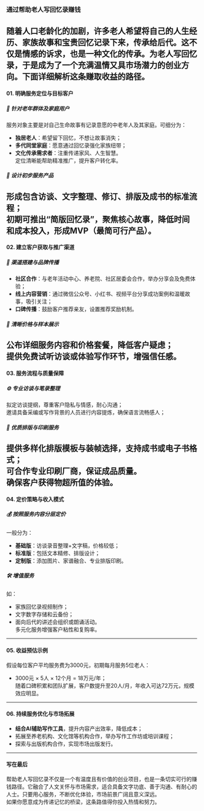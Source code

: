 ### 通过帮助老人写回忆录赚钱  
随着人口老龄化的加剧，许多老人希望将自己的人生经历、家族故事和宝贵回忆记录下来，传承给后代。这不仅是情感的诉求，也是一种文化的传承。为老人写回忆录，于是成为了一个充满温情又具市场潜力的创业方向。下面详细解析这条赚取收益的路径。  
---  
#### 01. 明确服务定位与目标客户  
##### 🎯 针对老年群体及家庭用户  
服务对象主要是对自己生命故事有记录意愿的中老年人及其家庭。可细分为：  
* **独居老人**：希望留下回忆，不想让故事消失；  
* **多代同堂家庭**：愿意通过回忆录强化家族纽带；  
* **文化传承需求者**：注重传递家风、人生智慧。  
定位清晰能帮助精准推广，提升客户转化率。  
##### 🌱 设计初步服务产品  
形成包含访谈、文字整理、修订、排版及成书的标准流程；  
初期可推出“简版回忆录”，聚焦核心故事，降低时间和成本投入，形成MVP（最简可行产品）。  
---  
#### 02. 建立客户获取与推广渠道  
##### 📢 渠道搭建与品牌传播  
* **社区合作**：与老年活动中心、养老院、社区居委会合作，举办分享会及免费体验；  
* **线上内容营销**：通过微信公众号、小红书、视频平台分享成功案例和温暖故事，吸引关注；  
* **口碑传播**：鼓励客户推荐亲友，设置推荐奖励机制。  
##### 🔧 清晰价格与样本展示  
公布详细服务内容和价格套餐，降低客户疑虑；  
提供免费试听访谈或体验写作环节，增强信任感。  
---  
#### 03. 服务流程与质量保障  
##### ⚙️ 专业访谈与笔录整理  
拟定访谈提纲，尊重客户隐私与情感，耐心沟通；  
邀请具备采编或写作背景的人员进行内容提炼，确保语言流畅感人；  
##### 🤝 优质排版与印刷服务  
提供多样化排版模板与装帧选择，支持成书或电子书格式；  
可合作专业印刷厂商，保证成品质量。  
确保客户获得物超所值的体验。  
---  
#### 04. 定价策略与收入模式  
##### 💰 按照服务内容分层定价  
一般分为：  
* **基础版**：访谈录音整理+文字稿，价格较低；  
* **标准版**：包括文本精修、排版设计；  
* **定制版**：添加图片、家谱融合、专业排版印刷。  
##### 🛠️ 增值服务  
如：  
* 家族回忆录视频制作；  
* 文字数字存储和云备份；  
* 面向后代的讲述会组织或朗诵活动。  
多元化服务增强客户粘性和复购率。  
---  
#### 05. 收益预估示例  
假设每位客户平均服务费为3000元，初期每月服务5位老人：  
* 3000元 × 5人 × 12个月 = 18万元/年；  
随着口碑积累和团队扩展，客户数提升至20人/月，年收入可达72万元，规模效应明显。  
---  
#### 06. 持续服务优化与市场拓展  
* **结合AI辅助写作工具**，提升内容产出效率，降低成本；  
* 拓展至养老机构、文化馆等机构合作，举办写作工作坊或培训课程；  
* 探索与出版机构合作，实现市场出版发行。  
---  
#### 写在最后  
帮助老人写回忆录不仅是一个有温度且有价值的创业项目，也是一条切实可行的赚钱路径。它融合了人文关怀与市场需求，适合具备文字功底、善于沟通、有耐心的人士。只要用心服务，不断优化体验，市场前景广阔且意义深远。  
如果你愿意成为传递记忆的桥梁，这条路值得你投入热情和努力。